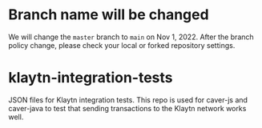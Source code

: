 # Branch name will be changed

We will change the `master` branch to `main` on Nov 1, 2022.
After the branch policy change, please check your local or forked repository settings.
# klaytn-integration-tests
JSON files for Klaytn integration tests.
This repo is used for caver-js and caver-java to test that sending transactions to the Klaytn network works well.
